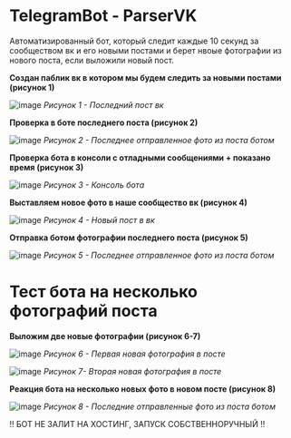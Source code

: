 # TelegramBot - ParserVK

Автоматизированный бот, который следит каждые 10 секунд за сообществом вк и его новыми постами и берет нвоые фотографии из нового поста, если выложили новый пост.

**Создан паблик вк в котором мы будем следить за новыми постами (рисунок 1)**

![image](https://github.com/user-attachments/assets/86451a6e-aaea-461d-b73f-e007cc0ae7a2)
*Рисунок 1 - Последний пост вк*

**Проверка в боте последнего поста (рисунок 2)**

![image](https://github.com/user-attachments/assets/7514aa2a-0abe-4c60-b008-d1630e262414)
*Рисунок 2 - Последнее отправленное фото из поста ботом*

**Проверка бота в консоли с отладными сообщениями + показано время (рисунок 3)**

![image](https://github.com/user-attachments/assets/83f417d0-48a8-4247-a27e-0673ee71dab5)
*Рисунок 3 - Консоль бота*

**Выставляем новое фото в наше сообщество вк (рисунок 4)**

![image](https://github.com/user-attachments/assets/eee60e23-e7c7-4e97-887c-8a2466f7b66e)
*Рисунок 4 - Новый пост в вк*

**Отправка ботом фотографии последнего поста (рисунок 5)**

![image](https://github.com/user-attachments/assets/68e63849-485a-4059-81c0-6824084c3f52)
*Рисунок 5 - Последнее отправленное фото из поста ботом*

# Тест бота на несколько фотографий поста

**Выложим две новые фотографии (рисунок 6-7)**

![image](https://github.com/user-attachments/assets/a0dc4a7b-d471-44d1-8317-4786448accc1)
*Рисунок 6 - Первая новая фотография в посте*

![image](https://github.com/user-attachments/assets/8fc2de76-73bb-4cb3-b85e-ed59741d7eb6)
*Рисунок 7- Вторая новая фотография в посте*

**Реакция бота на несколько новых фото в новом посте (рисунок 8)**

![image](https://github.com/user-attachments/assets/94a52680-c4c5-49b4-ac70-bf03ec68f4fc)
*Рисунок 8 - Последние отправленные фото из поста ботом*







!! БОТ НЕ ЗАЛИТ НА ХОСТИНГ, ЗАПУСК СОБСТВЕННОРУЧНЫЙ !!
